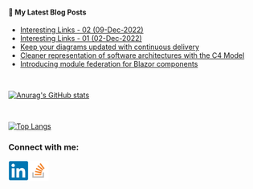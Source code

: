 #### 📝 My Latest Blog Posts
<!-- BLOG-POST-LIST:START -->
- [Interesting Links - 02 &lpar;09-Dec-2022&rpar;](https://blog.genezini.com/p/interesting-links-02/)
- [Interesting Links - 01 &lpar;02-Dec-2022&rpar;](https://blog.genezini.com/p/interesting-links-01-02-dec-2022/)
- [Keep your diagrams updated with continuous delivery](https://blog.genezini.com/p/keep-your-diagrams-updated-with-continuous-delivery/)
- [Cleaner representation of software architectures with the C4 Model](https://blog.genezini.com/p/cleaner-representation-of-software-architectures-with-the-c4-model/)
- [Introducing module federation for Blazor components](https://blog.genezini.com/p/introducing-module-federation-for-blazor-components/)
<!-- BLOG-POST-LIST:END -->

<br/>

[![Anurag's GitHub stats](https://github-readme-stats.vercel.app/api?username=dgenezini&count_private=true&hide=contribs&theme=default&show_icons=true)](https://github.com/dgenezini/dgenezini)

<br/>

[![Top Langs](https://github-readme-stats.vercel.app/api/top-langs/?username=dgenezini&count_private=true&layout=compact&theme=default&langs_count=10)](https://github.com/dgenezini/dgenezini)

### Connect with me:

[<img align="left" alt="My Linkedin Profile" title="My Linkedin Profile" width="40px" src="https://raw.githubusercontent.com/dgenezini/dgenezini/master/icons/linkedin-original.svg" />][linkedin]

[<img align="left" alt="My Stack Overflow Profile" title="My Stack Overflow Profile" width="40px" src="https://raw.githubusercontent.com/dgenezini/dgenezini/master/icons/stackoverflow.png" />][stackoverflow]

<br/>
<br/>

[linkedin]: https://www.linkedin.com/in/danielgenezini/
[stackoverflow]: https://stackoverflow.com/users/4058784/daniel-genezini?tab=profile
